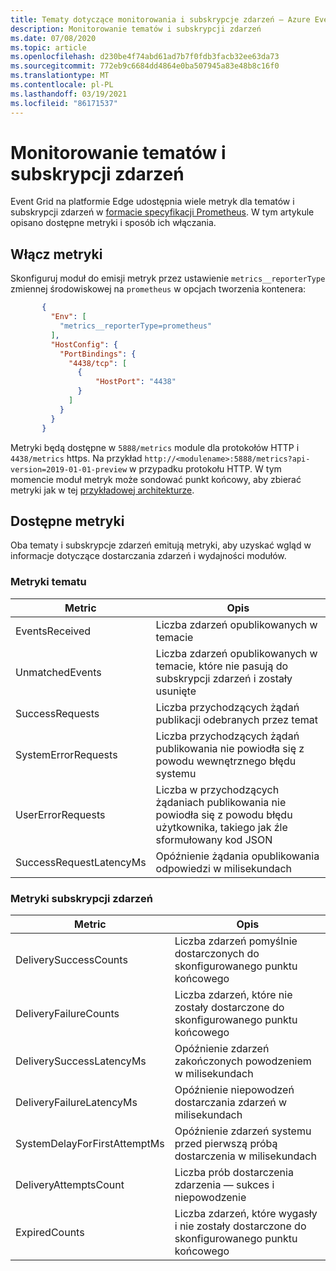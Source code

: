 ```yaml
---
title: Tematy dotyczące monitorowania i subskrypcje zdarzeń — Azure Event Grid IoT Edge | Microsoft Docs
description: Monitorowanie tematów i subskrypcji zdarzeń
ms.date: 07/08/2020
ms.topic: article
ms.openlocfilehash: d230be4f74abd61ad7b7f0fdb3facb32ee63da73
ms.sourcegitcommit: 772eb9c6684dd4864e0ba507945a83e48b8c16f0
ms.translationtype: MT
ms.contentlocale: pl-PL
ms.lasthandoff: 03/19/2021
ms.locfileid: "86171537"
---
```

# <a name="monitor-topics-and-event-subscriptions"></a>Monitorowanie tematów i subskrypcji zdarzeń

Event Grid na platformie Edge udostępnia wiele metryk dla tematów i subskrypcji zdarzeń w [formacie specyfikacji Prometheus](https://prometheus.io/docs/instrumenting/exposition_formats/). W tym artykule opisano dostępne metryki i sposób ich włączania.

## <a name="enable-metrics"></a>Włącz metryki

Skonfiguruj moduł do emisji metryk przez ustawienie `metrics__reporterType` zmiennej środowiskowej na `prometheus` w opcjach tworzenia kontenera:

 ```json
        {
          "Env": [
            "metrics__reporterType=prometheus"
          ],
          "HostConfig": {
            "PortBindings": {
              "4438/tcp": [
                {
                    "HostPort": "4438"
                }
              ]
            }
          }
        }
 ```    

Metryki będą dostępne w `5888/metrics` module dla protokołów HTTP i `4438/metrics` https. Na przykład `http://<modulename>:5888/metrics?api-version=2019-01-01-preview` w przypadku protokołu HTTP. W tym momencie moduł metryk może sondować punkt końcowy, aby zbierać metryki jak w tej [przykładowej architekturze](https://github.com/veyalla/ehm).

## <a name="available-metrics"></a>Dostępne metryki

Oba tematy i subskrypcje zdarzeń emitują metryki, aby uzyskać wgląd w informacje dotyczące dostarczania zdarzeń i wydajności modułów.

### <a name="topic-metrics"></a>Metryki tematu

| Metric | Opis |
| ------ | ----------- |
| EventsReceived | Liczba zdarzeń opublikowanych w temacie
| UnmatchedEvents | Liczba zdarzeń opublikowanych w temacie, które nie pasują do subskrypcji zdarzeń i zostały usunięte
| SuccessRequests | Liczba przychodzących żądań publikacji odebranych przez temat
| SystemErrorRequests | Liczba przychodzących żądań publikowania nie powiodła się z powodu wewnętrznego błędu systemu
| UserErrorRequests | Liczba w przychodzących żądaniach publikowania nie powiodła się z powodu błędu użytkownika, takiego jak źle sformułowany kod JSON
| SuccessRequestLatencyMs | Opóźnienie żądania opublikowania odpowiedzi w milisekundach


### <a name="event-subscription-metrics"></a>Metryki subskrypcji zdarzeń

| Metric | Opis |
| ------ | ----------- |
| DeliverySuccessCounts | Liczba zdarzeń pomyślnie dostarczonych do skonfigurowanego punktu końcowego
| DeliveryFailureCounts | Liczba zdarzeń, które nie zostały dostarczone do skonfigurowanego punktu końcowego
| DeliverySuccessLatencyMs | Opóźnienie zdarzeń zakończonych powodzeniem w milisekundach
| DeliveryFailureLatencyMs | Opóźnienie niepowodzeń dostarczania zdarzeń w milisekundach
| SystemDelayForFirstAttemptMs | Opóźnienie zdarzeń systemu przed pierwszą próbą dostarczenia w milisekundach
| DeliveryAttemptsCount | Liczba prób dostarczenia zdarzenia — sukces i niepowodzenie
| ExpiredCounts | Liczba zdarzeń, które wygasły i nie zostały dostarczone do skonfigurowanego punktu końcowego